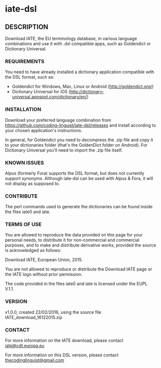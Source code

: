 # iate-dsl

## DESCRIPTION

Download IATE, the EU terminology database, in various language combinations and use it with .dsl compatible apps, such as Goldendict or Dictionary Universal.

### REQUIREMENTS

You need to have already installed a dictionary application compatible with the DSL format, such as: 
* Goldendict for Windows, Mac, Linux or Android  (http://goldendict.org/)
* Dictionary Universal for iOS (http://dictionary-universal.appspot.com/dictionary/en/)

### INSTALLATION

Download your preferred language combination from https://github.com/coding-linguist/iate-dsl/releases and install according to your chosen application's instructions.

In general, for Goldendict you need to decompress the .zip file and copy it to your dictionaries folder (that's the GoldenDict folder on Android). For Dictionary Universal you'll need to import the .zip file itself.

### KNOWN ISSUES

Alpus (formerly Fora) supports the DSL format, but does not currently support synonyms. Although iate-dsl can be used with Alpus & Fora, it will not display as supposed to.

### CONTRIBUTE

The perl commands used to generate the dictionaries can be found inside the files iate0 and iate. 

### TERMS OF USE

You are allowed to reproduce the data provided on this page for your personal needs, to distribute it for non-commercial and commercial purposes, and to make and distribute derivative works, provided the source is acknowledged as follows:

Download IATE, European Union, 2015.

You are not allowed to reproduce or distribute the Download IATE page or the IATE logo without prior permission.

The code provided  in the files iate0 and iate is licensed under the EUPL V.1.1.

### VERSION
v1.0.0, created 22/02/2016, using the source file IATE_download_16122015.zip 

### CONTACT
For more information on the IATE download, please contact iate@cdt.europa.eu

For more information on this DSL version, please contact thecodinglinguist@gmail.com
